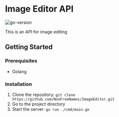 # Image Editor API
![go-version](https://img.shields.io/github/go-mod/go-version/NooFreeNames/ImageEditor?style=flat-square)

This is an API for image editing

## Getting Started

### Prerequisites

- Golang

### Installation

1. Clone the repository: `git clone https://github.com/NooFreeNames/ImageEditor.git`
2. Go to the project directory
2. Start the server: `go run ./cmd/main.go`
